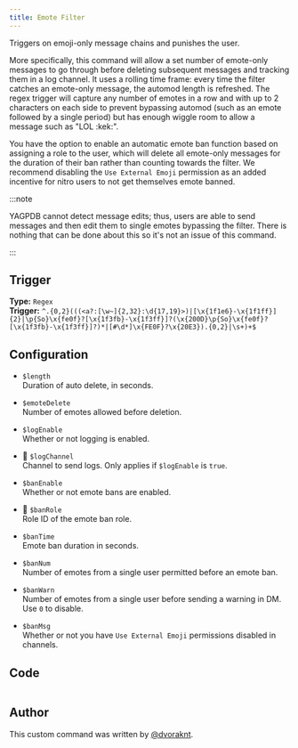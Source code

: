 ```yaml
---
title: Emote Filter
---
```


Triggers on emoji-only message chains and punishes the user.

More specifically, this command will allow a set number of emote-only messages to go through before deleting subsequent messages and tracking them in a log channel.
It uses a rolling time frame: every time the filter catches an emote-only message, the automod length is refreshed.
The regex trigger will capture any number of emotes in a row and with up to 2 characters on each side to prevent bypassing automod (such as an emote followed by a single period) but has enough wiggle room to allow a message such as "LOL :kek:".

You have the option to enable an automatic emote ban function based on assigning a role to the user, which will delete all emote-only messages for the duration of their ban rather than counting towards the filter.
We recommend disabling the `Use External Emoji` permission as an added incentive for nitro users to not get themselves emote banned.

:::note

YAGPDB cannot detect message edits; thus, users are able to send messages and then edit them to single emotes bypassing the filter.
There is nothing that can be done about this so it's not an issue of this command.

:::

## Trigger

**Type:** `Regex`<br />
**Trigger:** `^.{0,2}(((<a?:[\w~]{2,32}:\d{17,19}>)|[\x{1f1e6}-\x{1f1ff}]{2}|\p{So}\x{fe0f}?[\x{1f3fb}-\x{1f3ff}]?(\x{200D}\p{So}\x{fe0f}?[\x{1f3fb}-\x{1f3ff}]?)*|[#\d*]\x{FE0F}?\x{20E3}).{0,2}|\s+)+$`

## Configuration

- `$length`<br />
  Duration of auto delete, in seconds.

- `$emoteDelete`<br />
  Number of emotes allowed before deletion.

- `$logEnable`<br />
  Whether or not logging is enabled.

- 📌 `$logChannel`<br />
  Channel to send logs. Only applies if `$logEnable` is `true`.

- `$banEnable`<br />
  Whether or not emote bans are enabled.

- 📌 `$banRole`<br />
  Role ID of the emote ban role.

- `$banTime`<br />
  Emote ban duration in seconds.

- `$banNum`<br />
  Number of emotes from a single user permitted before an emote ban.

- `$banWarn`<br />
  Number of emotes from a single user before sending a warning in DM. Use `0` to disable.

- `$banMsg`<br />
  Whether or not you have `Use External Emoji` permissions disabled in channels.

## Code

```go file=../../../src/moderation/emote_filter.go.tmpl

```

## Author

This custom command was written by [@dvoraknt](https://github.com/dvoraknt).
